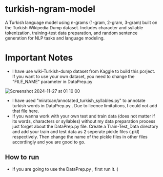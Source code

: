 # turkish-ngram-model
A Turkish language model using n-grams (1-gram, 2-gram, 3-gram) built on the Turkish Wikipedia Dump dataset. Includes character and syllable tokenization, training-test data preparation, and random sentence generation for NLP tasks and language modeling.

# Important Notes
- I have use wiki-Turkish-dump dataset from Kaggle to build this porject. If you want to use your own dataset, you need to change the "FILE_NAME" parameter in DataPrep.py

![Screenshot 2024-11-27 at 01 10 00](https://github.com/user-attachments/assets/2945263d-fb83-4918-9785-e856068f4178)

- I have used "miratcan/annotated_turkish_syllables.py" to annotate turkish words in DataPrep.py . Due to licence limitations, I could not add that file here.
- If you wanna work with your own test and train data (does not matter if its words, characters or syllables) without my data preparation process just forget about the DataPrep.py file. Create a Train-Test_Data directory and add your train and test data as 2 seperate pickle files (.pkl) respectively. Then change the name of the pickle files in other files accordingly and you are good to go.


## How to run
- If you are going to use the DataPrep.py , first run it. (
